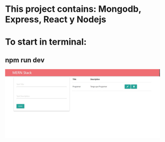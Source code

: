 <h1>This project contains: Mongodb, Express, React y Nodejs</h1>

<h1>To start in terminal:</h1><h2>npm run dev</h2>

<img src="https://raw.githubusercontent.com/Diego-Bravi/mern-stack-tasks/master/assets/mern-stack-tasks1.jpg" width="1000"/>
</div>

